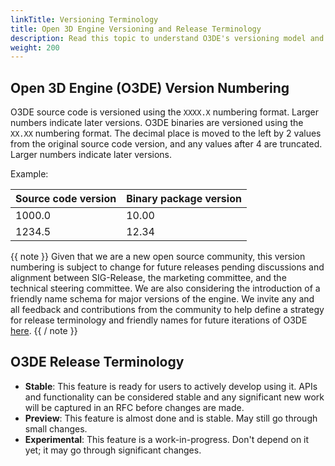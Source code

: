 ```yaml
---
linkTitle: Versioning Terminology
title: Open 3D Engine Versioning and Release Terminology
description: Read this topic to understand O3DE's versioning model and release terminology
weight: 200
---
```


## Open 3D Engine (O3DE) Version Numbering

O3DE source code is versioned using the `XXXX.X` numbering format. Larger numbers indicate later versions.
O3DE binaries are versioned using the `XX.XX` numbering format. The decimal place is moved to the left by 2 values from the original source code version, and any values after 4 are truncated. Larger numbers indicate later versions.

Example:

| Source code version | Binary package version |
|---------------------|------------------------|
| 1000.0              | 10.00                  |
| 1234.5              | 12.34                  |

{{ note }}
Given that we are a new open source community, this version numbering is subject to change for future releases pending discussions and alignment between SIG-Release, the marketing committee, and the technical steering committee. We are also considering the introduction of a friendly name schema for major versions of the engine. We invite any and all feedback and contributions from the community to help define a strategy for release terminology and friendly names for future iterations of O3DE [here](https://github.com/o3de/sig-release/issues/20).
{{ / note }}

## O3DE Release Terminology

* **Stable**: This feature is ready for users to actively develop using it. APIs and functionality can be considered stable and any significant new work will be captured in an RFC before changes are made.
* **Preview**: This feature is almost done and is stable. May still go through small changes.
* **Experimental**: This feature is a work-in-progress. Don't depend on it yet; it may go through significant changes.
